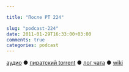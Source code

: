 ```yaml
---

title: "После РТ 224"

slug: "podcast-224"
date: 2011-01-29T16:33:00+03:00
comments: true
categories: podcast
---
```

[аудио](http://cdn.radio-t.com/rt224post.mp3) ● [пиратский torrent](http://pirates.radio-t.com/torrents/rt224post.mp3.torrent) ● [лог чата](http://chat.radio-t.com/logs/radio-t-224.html) ● [wiki](http://wiki.radio-t.com/%D0%9F%D0%BE%D1%81%D0%BB%D0%B5_%D0%A0%D0%A2_224)<audio src="http://cdn.radio-t.com/rt224post.mp3" preload="none">
